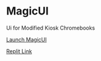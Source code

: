 # MagicUI

Ui for Modified Kiosk Chromebooks

[Launch MagicUI](https://magicui.novaspace.repl.co)

[Replit Link](https://replit.com/@novaspace/MagicUI)
